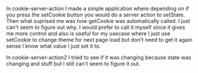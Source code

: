 In cookie-server-action I made a simple application where depending on if you press the setCookie button you would do a server action to setState.
Then what suprised me was how getCookie was automatically called. I just can't seem to figure out why.
I would prefer to call it myself since it gives me more control and also is useful for my usecase where I just use setCookie to change theme for next page load but don't need to get it again sense I know what value I just set it to.

In cookie-server-action2 I tried to see if it was changing because state was changing and stuff but I still can't seem to figure it out.
